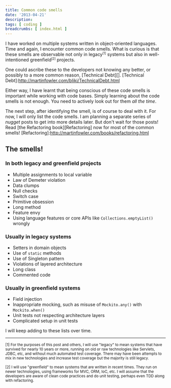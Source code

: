 ```yaml
---
title: Common code smells
date: '2013-04-21'
description:
tags: [ coding ]
breadcrumbs: [ index.html ]
---
```


I have worked on multiple systems written in object-oriented languages. Time and again, I encounter common code smells. What is curious is that these smells are observable not only in legacy<small><sup>[1]</sup></small> systems but also in well-intentioned greenfield<small><sup>[2]</sup></small> projects.

One could ascribe these to the developers not knowing any better, or possibly to a more common reason, [Technical Debt][].
[Technical Debt]:http://martinfowler.com/bliki/TechnicalDebt.html

Either way, I have learnt that being conscious of these code smells is important while working with code bases. Simply learning about the code smells is not enough. You need to actively look out for them *all the time*.

The next step, after identifying the smell, is of course to deal with it. For now, I will only list the code smells. I am planning a separate series of *nugget* posts to get into more details later. But don't wait for those posts! Read [the Refactoring book][Refactoring] now for most of the common smells!
[Refactoring]:http://martinfowler.com/books/refactoring.html

The smells!
-----------

### In both legacy and greenfield projects

* Multiple assignments to local variable
* Law of Demeter violation
* Data clumps
* Null checks
* Switch case
* Primitive obsession
* Long method
* Feature envy
* Using language features or core APIs like `Collections.emptyList()` wrongly


### Usually in legacy systems
* Setters in domain objects
* Use of `static` methods
* Use of Singleton pattern
* Violations of layered architecture
* Long class
* Commented code

### Usually in greenfield systems
* Field injection
* Inappropriate mocking, such as misuse of `Mockito.any()` with `Mockito.when()`
* Unit tests not respecting architecture layers
* Complicated setup in unit tests

I will keep adding to these lists over time.

********************

<small>
[1] For the purposes of this post and others, I will use "legacy" to mean systems that have survived for nearly 10 years or more, running on old or raw technologies like Servlets, JDBC, etc, and without much automated test coverage. There may have been attempts to mix in new technologies and increase test coverage but the majority is still legacy.

[2] I will use "greenfield" to mean systems that are written in recent times. They run on newer technologies, using frameworks for MVC, ORM, IoC, etc. I will assume that the developers are aware of clean code practices and do unit testing, perhaps even TDD along with refactoring.
</small>